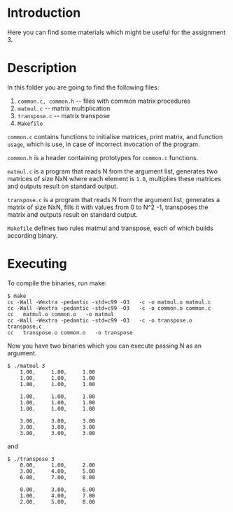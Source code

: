 Introduction
============

Here you can find some materials which might be useful for the assignment 3.

Description
===========

In this folder you are going to find the following files:
  1. `common.c, common.h` -- files with common matrix procedures
  2. `matmul.c` -- matrix multiplication
  3. `transpose.c` -- matrix transpose
  4. `Makefile`

`common.c` contains functions to initialise matrices, print matrix, and
function `usage`, which is use, in case of incorrect invocation of the
program.

`common.h` is a header containing prototypes for `common.c` functions.

`matmul.c` is a program that reads N from the argument list, generates two
matrices of size NxN where each element is `1.0`, multiplies these matrices
and outputs result on standard output.

`transpose.c` is a program that reads N from the argument list, generates a
matrix of size NxN, fills it with values from 0 to N^2 -1, transposes the
matrix and outputs result on standard output.

`Makefile` defines two rules matmul and transpose, each of which builds
according binary. 

Executing
=========

To compile the binaries, run make:
```
$ make
cc -Wall -Wextra -pedantic -std=c99 -O3   -c -o matmul.o matmul.c
cc -Wall -Wextra -pedantic -std=c99 -O3   -c -o common.o common.c
cc   matmul.o common.o   -o matmul
cc -Wall -Wextra -pedantic -std=c99 -O3   -c -o transpose.o transpose.c
cc   transpose.o common.o   -o transpose
```
Now you have two binaries which you can execute passing N as an argument.

```
$ ./matmul 3
    1.00,     1.00,     1.00
    1.00,     1.00,     1.00
    1.00,     1.00,     1.00

    1.00,     1.00,     1.00
    1.00,     1.00,     1.00
    1.00,     1.00,     1.00

    3.00,     3.00,     3.00
    3.00,     3.00,     3.00
    3.00,     3.00,     3.00
```

and

```
$ ./transpose 3
    0.00,     1.00,     2.00
    3.00,     4.00,     5.00
    6.00,     7.00,     8.00

    0.00,     3.00,     6.00
    1.00,     4.00,     7.00
    2.00,     5.00,     8.00

```

